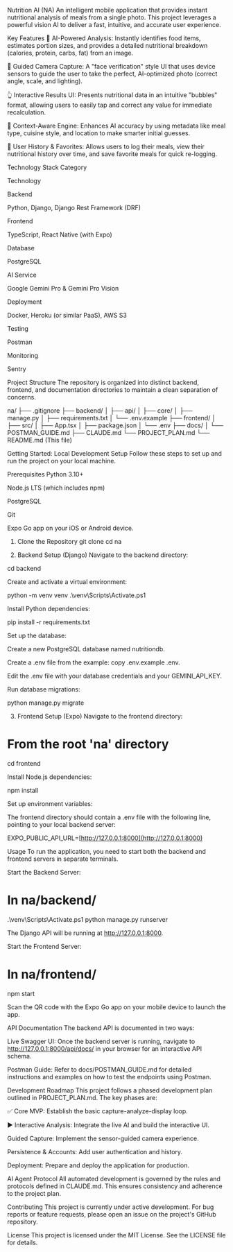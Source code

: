 Nutrition AI (NA)
An intelligent mobile application that provides instant nutritional analysis of meals from a single photo. This project leverages a powerful vision AI to deliver a fast, intuitive, and accurate user experience.

Key Features
📸 AI-Powered Analysis: Instantly identifies food items, estimates portion sizes, and provides a detailed nutritional breakdown (calories, protein, carbs, fat) from an image.

🎯 Guided Camera Capture: A "face verification" style UI that uses device sensors to guide the user to take the perfect, AI-optimized photo (correct angle, scale, and lighting).

👆 Interactive Results UI: Presents nutritional data in an intuitive "bubbles" format, allowing users to easily tap and correct any value for immediate recalculation.

🧠 Context-Aware Engine: Enhances AI accuracy by using metadata like meal type, cuisine style, and location to make smarter initial guesses.

📖 User History & Favorites: Allows users to log their meals, view their nutritional history over time, and save favorite meals for quick re-logging.

Technology Stack
Category

Technology

Backend

Python, Django, Django Rest Framework (DRF)

Frontend

TypeScript, React Native (with Expo)

Database

PostgreSQL

AI Service

Google Gemini Pro & Gemini Pro Vision

Deployment

Docker, Heroku (or similar PaaS), AWS S3

Testing

Postman

Monitoring

Sentry

Project Structure
The repository is organized into distinct backend, frontend, and documentation directories to maintain a clean separation of concerns.

na/
├── .gitignore
├── backend/
│   ├── api/
│   ├── core/
│   ├── manage.py
│   ├── requirements.txt
│   └── .env.example
├── frontend/
│   ├── src/
│   ├── App.tsx
│   ├── package.json
│   └── .env
├── docs/
│   └── POSTMAN_GUIDE.md
├── CLAUDE.md
└── PROJECT_PLAN.md
└── README.md (This file)

Getting Started: Local Development Setup
Follow these steps to set up and run the project on your local machine.

Prerequisites
Python 3.10+

Node.js LTS (which includes npm)

PostgreSQL

Git

Expo Go app on your iOS or Android device.

1. Clone the Repository
git clone <your-repository-url>
cd na

2. Backend Setup (Django)
Navigate to the backend directory:

cd backend

Create and activate a virtual environment:

python -m venv venv
.\venv\Scripts\Activate.ps1

Install Python dependencies:

pip install -r requirements.txt

Set up the database:

Create a new PostgreSQL database named nutritiondb.

Create a .env file from the example: copy .env.example .env.

Edit the .env file with your database credentials and your GEMINI_API_KEY.

Run database migrations:

python manage.py migrate

3. Frontend Setup (Expo)
Navigate to the frontend directory:

# From the root 'na' directory
cd frontend

Install Node.js dependencies:

npm install

Set up environment variables:

The frontend directory should contain a .env file with the following line, pointing to your local backend server:

EXPO_PUBLIC_API_URL=[http://127.0.0.1:8000](http://127.0.0.1:8000)

Usage
To run the application, you need to start both the backend and frontend servers in separate terminals.

Start the Backend Server:

# In na/backend/
.\venv\Scripts\Activate.ps1
python manage.py runserver

The Django API will be running at http://127.0.0.1:8000.

Start the Frontend Server:

# In na/frontend/
npm start

Scan the QR code with the Expo Go app on your mobile device to launch the app.

API Documentation
The backend API is documented in two ways:

Live Swagger UI: Once the backend server is running, navigate to http://127.0.0.1:8000/api/docs/ in your browser for an interactive API schema.

Postman Guide: Refer to docs/POSTMAN_GUIDE.md for detailed instructions and examples on how to test the endpoints using Postman.

Development Roadmap
This project follows a phased development plan outlined in PROJECT_PLAN.md. The key phases are:

✅ Core MVP: Establish the basic capture-analyze-display loop.

▶️ Interactive Analysis: Integrate the live AI and build the interactive UI.

Guided Capture: Implement the sensor-guided camera experience.

Persistence & Accounts: Add user authentication and history.

Deployment: Prepare and deploy the application for production.

AI Agent Protocol
All automated development is governed by the rules and protocols defined in CLAUDE.md. This ensures consistency and adherence to the project plan.

Contributing
This project is currently under active development. For bug reports or feature requests, please open an issue on the project's GitHub repository.

License
This project is licensed under the MIT License. See the LICENSE file for details.